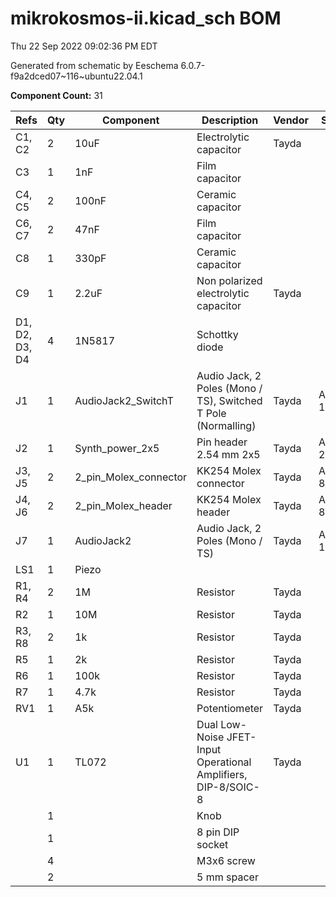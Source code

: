 # mikrokosmos-ii.kicad_sch BOM

Thu 22 Sep 2022 09:02:36 PM EDT

Generated from schematic by Eeschema 6.0.7-f9a2dced07~116~ubuntu22.04.1

**Component Count:** 31

| Refs | Qty | Component | Description | Vendor | SKU |
| ----- | --- | ---- | ----------- | ---- | ---- |
| C1, C2 | 2 | 10uF | Electrolytic capacitor | Tayda |  |
| C3 | 1 | 1nF | Film capacitor |  |  |
| C4, C5 | 2 | 100nF | Ceramic capacitor |  |  |
| C6, C7 | 2 | 47nF | Film capacitor |  |  |
| C8 | 1 | 330pF | Ceramic capacitor |  |  |
| C9 | 1 | 2.2uF | Non polarized electrolytic capacitor | Tayda |  |
| D1, D2, D3, D4 | 4 | 1N5817 | Schottky diode |  |  |
| J1 | 1 | AudioJack2_SwitchT | Audio Jack, 2 Poles (Mono / TS), Switched T Pole (Normalling) | Tayda | A-1121 |
| J2 | 1 | Synth_power_2x5 | Pin header 2.54 mm 2x5 | Tayda | A-2939 |
| J3, J5 | 2 | 2_pin_Molex_connector | KK254 Molex connector | Tayda | A-826 |
| J4, J6 | 2 | 2_pin_Molex_header | KK254 Molex header | Tayda | A-804 |
| J7 | 1 | AudioJack2 | Audio Jack, 2 Poles (Mono / TS) | Tayda | A-1121 |
| LS1 | 1 | Piezo |  |  |  |
| R1, R4 | 2 | 1M | Resistor | Tayda |  |
| R2 | 1 | 10M | Resistor | Tayda |  |
| R3, R8 | 2 | 1k | Resistor | Tayda |  |
| R5 | 1 | 2k | Resistor | Tayda |  |
| R6 | 1 | 100k | Resistor | Tayda |  |
| R7 | 1 | 4.7k | Resistor | Tayda |  |
| RV1 | 1 | A5k | Potentiometer | Tayda |  |
| U1 | 1 | TL072 | Dual Low-Noise JFET-Input Operational Amplifiers, DIP-8/SOIC-8 | Tayda |  |
| | 1 | | Knob | | | | |
| | 1 | | 8 pin DIP socket | | | Tayda | A-001 |
| | 4 | | M3x6 screw | | | | |
| | 2 | | 5 mm spacer | | | Tayda | A-1235 |